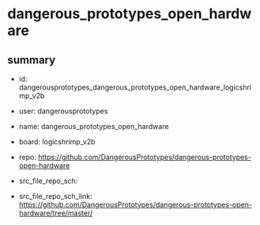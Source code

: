 # dangerous_prototypes_open_hardware
 
## summary 
* id: dangerousprototypes_dangerous_prototypes_open_hardware_logicshrimp_v2b
* user: dangerousprototypes
* name: dangerous_prototypes_open_hardware
* board: logicshrimp_v2b
* repo: https://github.com/DangerousPrototypes/dangerous-prototypes-open-hardware



* src_file_repo_sch: 
* src_file_repo_sch_link: https://github.com/DangerousPrototypes/dangerous-prototypes-open-hardware/tree/master/






